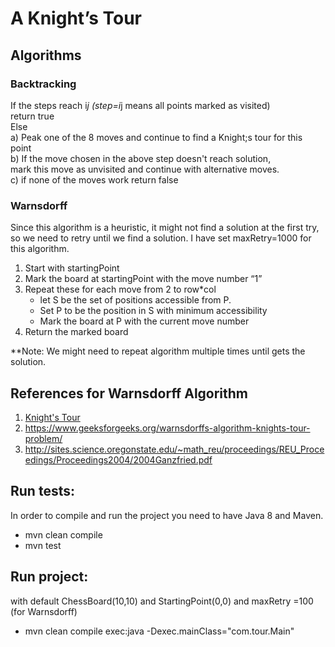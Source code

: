  # A Knight’s Tour 
 

 ## Algorithms
 ### Backtracking 
 If the steps reach i*j (step=i*j means all points marked as visited)  
       return true  
 Else  
    a) Peak one of the 8 moves and continue to find a Knight;s tour for this point  
    b) If the move chosen in the above step doesn't reach solution,   
    mark this move as unvisited and continue with alternative moves.  
    c) if none of the moves work return false  
    
 ### Warnsdorff
 Since this algorithm is a heuristic, it might not find a solution at the first try, so we need to retry until we find a solution.
 I have set maxRetry=1000 for this algorithm.
 
 1. Start with startingPoint  
 2. Mark the board at startingPoint with the move number “1”  
 3. Repeat these for each move from 2 to row*col 
     * let S be the set of positions accessible from P.  
     * Set P to be the position in S with minimum accessibility  
     * Mark the board at P with the current move number  
 4. Return the marked board 
 
 **Note: We might need to repeat algorithm multiple times until gets the solution. 
 
 ## References for Warnsdorff Algorithm
 1. [Knight's Tour](https://en.wikipedia.org/wiki/Knight%27s_tour)  
 2. https://www.geeksforgeeks.org/warnsdorffs-algorithm-knights-tour-problem/
 3. http://sites.science.oregonstate.edu/~math_reu/proceedings/REU_Proceedings/Proceedings2004/2004Ganzfried.pdf
 
 ## Run  tests: 
 In order to compile and run the project you need to have Java 8 and Maven.
 
 * mvn clean compile
 * mvn test
 
 ## Run project: 
 with default ChessBoard(10,10) and StartingPoint(0,0) and maxRetry =100 (for Warnsdorff)
 * mvn clean compile exec:java -Dexec.mainClass="com.tour.Main"
